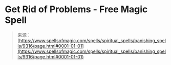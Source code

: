 <!--yml
category: 未分类
date: 2024-06-12 18:45:15
-->

# Get Rid of Problems - Free Magic Spell

> 来源：[https://www.spellsofmagic.com/spells/spiritual_spells/banishing_spells/9316/page.html#0001-01-01](https://www.spellsofmagic.com/spells/spiritual_spells/banishing_spells/9316/page.html#0001-01-01)